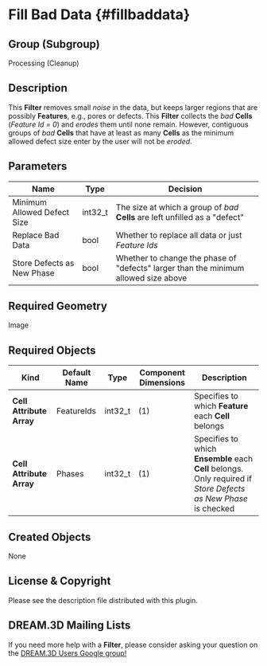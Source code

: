 Fill Bad Data {#fillbaddata}
=============

## Group (Subgroup) ##
Processing (Cleanup)

## Description ##
This **Filter** removes small *noise* in the data, but keeps larger regions that are possibly **Features**, e.g., pores or defects. This **Filter** collects the *bad* **Cells** (*Feature Id = 0*) and _erodes_ them until none remain. However, contiguous groups of *bad* **Cells** that have at least as many **Cells** as the minimum allowed defect size enter by the user will not be _eroded_.

## Parameters ##
| Name | Type | Decision |
|------|------|------|
| Minimum Allowed Defect Size | int32_t | The size at which a group of *bad* **Cells** are left unfilled as a "defect" |
| Replace Bad Data | bool | Whether to replace all data or just *Feature Ids* |
| Store Defects as New Phase | bool | Whether to change the phase of "defects" larger than the minimum allowed size above |

## Required Geometry ##
Image 

## Required Objects ##
| Kind | Default Name | Type | Component Dimensions | Description |
|------|--------------|-------------|---------|-----|
| **Cell Attribute Array** | FeatureIds | int32_t | (1) | Specifies to which **Feature** each **Cell** belongs |
| **Cell Attribute Array** | Phases | int32_t | (1) | Specifies to which **Ensemble** each **Cell** belongs. Only required if _Store Defects as New Phase_ is checked |

## Created Objects ##
None

## License & Copyright ##

Please see the description file distributed with this plugin.

## DREAM.3D Mailing Lists ##

If you need more help with a **Filter**, please consider asking your question on the [DREAM.3D Users Google group!](https://groups.google.com/forum/?hl=en#!forum/dream3d-users)


